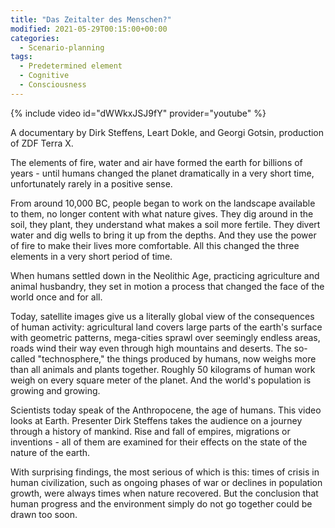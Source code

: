 ```yaml
---
title: "Das Zeitalter des Menschen?"
modified: 2021-05-29T00:15:00+00:00
categories:
  - Scenario-planning
tags:
  - Predetermined element
  - Cognitive
  - Consciousness
---
```


{% include video id="dWWkxJSJ9fY" provider="youtube" %}

A documentary by Dirk Steffens, Leart Dokle, and Georgi Gotsin, production of ZDF Terra X.

The elements of fire, water and air have formed the earth for billions of years - until humans changed the planet dramatically in a very short time, unfortunately rarely in a positive sense. 

From around 10,000 BC, people began to work on the landscape available to them, no longer content with what nature gives. They dig around in the soil, they plant, they understand what makes a soil more fertile. They divert water and dig wells to bring it up from the depths. And they use the power of fire to make their lives more comfortable. All this changed the three elements in a very short period of time.

When humans settled down in the Neolithic Age, practicing agriculture and animal husbandry, they set in motion a process that changed the face of the world once and for all.

Today, satellite images give us a literally global view of the consequences of human activity: agricultural land covers large parts of the earth's surface with geometric patterns, mega-cities sprawl over seemingly endless areas, roads wind their way even through high mountains and deserts. The so-called "technosphere," the things produced by humans, now weighs more than all animals and plants together. Roughly 50 kilograms of human work weigh on every square meter of the planet. And the world's population is growing and growing. 

Scientists today speak of the Anthropocene, the age of humans. This video looks at Earth. Presenter Dirk Steffens takes the audience on a journey through a history of mankind. Rise and fall of empires, migrations or inventions - all of them are examined for their effects on the state of the nature of the earth.

With surprising findings, the most serious of which is this: times of crisis in human civilization, such as ongoing phases of war or declines in population growth, were always times when nature recovered. But the conclusion that human progress and the environment simply do not go together could be drawn too soon.